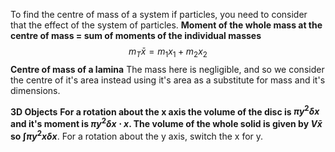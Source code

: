 To find the centre of mass of a system if particles, you need to consider that the effect of the system of particles. **Moment of the whole mass at the centre of mass = sum of moments of the individual masses**
$$m_{T}\bar{x}=m_{1}x_{1}+m_{2}x_{2}$$
**Centre of mass of a lamina**
The mass here is negligible, and so we consider the centre of it's area instead using it's area as a substitute for mass and it's dimensions.

**3D Objects**
**For a rotation about the x axis the volume of the disc is $\pi y^{2}\delta x$ and it's moment is $\pi y^{2}\delta x\cdot x$. The volume of the whole solid is given by $V\bar{x}$ so $\int{\pi y^{2}x\delta x}$**. For a rotation about the y axis, switch the x for y.